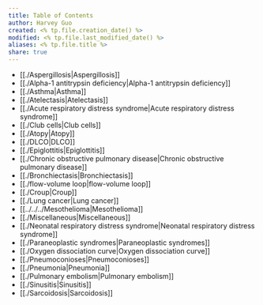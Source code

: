 ```yaml
---
title: Table of Contents
author: Harvey Guo
created: <% tp.file.creation_date() %>
modified: <% tp.file.last_modified_date() %>
aliases: <% tp.file.title %>
share: true
---
```


- [[./Aspergillosis|Aspergillosis]]
- [[./Alpha-1 antitrypsin deficiency|Alpha-1 antitrypsin deficiency]]
- [[./Asthma|Asthma]]
- [[./Atelectasis|Atelectasis]]
- [[./Acute respiratory distress syndrome|Acute respiratory distress syndrome]]
- [[./Club cells|Club cells]]
- [[./Atopy|Atopy]]
- [[./DLCO|DLCO]]
- [[./Epiglottitis|Epiglottitis]]
- [[./Chronic obstructive pulmonary disease|Chronic obstructive pulmonary disease]]
- [[./Bronchiectasis|Bronchiectasis]]
- [[./flow-volume loop|flow-volume loop]]
- [[./Croup|Croup]]
- [[./Lung cancer|Lung cancer]]
- [[../../../Mesothelioma|Mesothelioma]]
- [[./Miscellaneous|Miscellaneous]]
- [[./Neonatal respiratory distress syndrome|Neonatal respiratory distress syndrome]]
- [[./Paraneoplastic syndromes|Paraneoplastic syndromes]]
- [[./Oxygen dissociation curve|Oxygen dissociation curve]]
- [[./Pneumoconioses|Pneumoconioses]]
- [[./Pneumonia|Pneumonia]]
- [[./Pulmonary embolism|Pulmonary embolism]]
- [[./Sinusitis|Sinusitis]]
- [[./Sarcoidosis|Sarcoidosis]]

